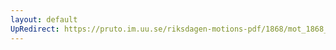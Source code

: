 ```yaml
---
layout: default
UpRedirect: https://pruto.im.uu.se/riksdagen-motions-pdf/1868/mot_1868__ak__15/mot_1868__ak__15-002.pdf
---
```

